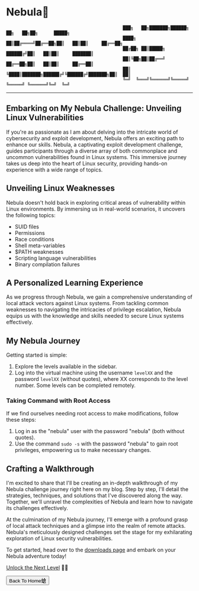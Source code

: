 # Nebula🐧

                                                ███╗   ██╗███████╗██████╗ ██╗   ██╗██╗      █████╗                                                         
                                                ████╗  ██║██╔════╝██╔══██╗██║   ██║██║     ██╔══██╗                                                        
                                                ██╔██╗ ██║█████╗  ██████╔╝██║   ██║██║     ███████║                                                        
                                                ██║╚██╗██║██╔══╝  ██╔══██╗██║   ██║██║     ██╔══██║                                                        
                                                ██║ ╚████║███████╗██████╔╝╚██████╔╝███████╗██║  ██║                                                        
                                                ╚═╝  ╚═══╝╚══════╝╚═════╝  ╚═════╝ ╚══════╝╚═╝  ╚═╝

---
## Embarking on My Nebula Challenge: Unveiling Linux Vulnerabilities

If you're as passionate as I am about delving into the intricate world of cybersecurity and exploit development, Nebula offers an exciting path to enhance our skills. Nebula, a captivating exploit development challenge, guides participants through a diverse array of both commonplace and uncommon vulnerabilities found in Linux systems. This immersive journey takes us deep into the heart of Linux security, providing hands-on experience with a wide range of topics.

## Unveiling Linux Weaknesses

Nebula doesn't hold back in exploring critical areas of vulnerability within Linux environments. By immersing us in real-world scenarios, it uncovers the following topics:

- SUID files
- Permissions
- Race conditions
- Shell meta-variables
- $PATH weaknesses
- Scripting language vulnerabilities
- Binary compilation failures

## A Personalized Learning Experience

As we progress through Nebula, we gain a comprehensive understanding of local attack vectors against Linux systems. From tackling common weaknesses to navigating the intricacies of privilege escalation, Nebula equips us with the knowledge and skills needed to secure Linux systems effectively.

## My Nebula Journey

Getting started is simple:

1. Explore the levels available in the sidebar.
2. Log into the virtual machine using the username `levelXX` and the password `levelXX` (without quotes), where XX corresponds to the level number. Some levels can be completed remotely.

### Taking Command with Root Access

If we find ourselves needing root access to make modifications, follow these steps:

1. Log in as the "nebula" user with the password "nebula" (both without quotes).
2. Use the command `sudo -s` with the password "nebula" to gain root privileges, empowering us to make necessary changes.

## Crafting a Walkthrough

I'm excited to share that I'll be creating an in-depth walkthrough of my Nebula challenge journey right here on my blog. Step by step, I'll detail the strategies, techniques, and solutions that I've discovered along the way. Together, we'll unravel the complexities of Nebula and learn how to navigate its challenges effectively.

At the culmination of my Nebula journey, I'll emerge with a profound grasp of local attack techniques and a glimpse into the realm of remote attacks. Nebula's meticulously designed challenges set the stage for my exhilarating exploration of Linux security vulnerabilities.

To get started, head over to the [downloads page](https://github.com/ExploitEducation/Nebula/releases/download/v5.0.0/exploit-exercises-nebula-5.iso) and embark on your Nebula adventure today!

[Unlock the Next Level](https://sec-fortress.github.io/posts/projects/posts/nebula_writeups.html) 🕵️‍♂️


<button onclick="window.location.href='https://sec-fortress.github.io';">Back To Home螥</button>


